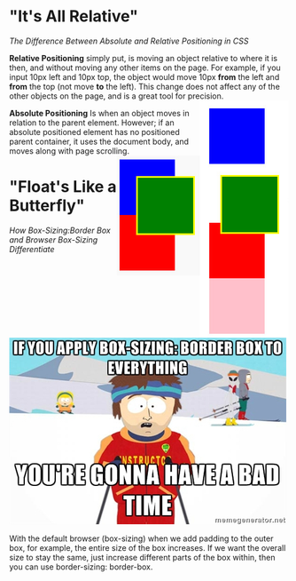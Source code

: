 # "It's All Relative"
*The Difference Between Absolute and Relative Positioning in CSS*  

**Relative Positioning** simply put, is moving an object relative to where it is then, and without moving any other items on the page.  For example, if you input 10px left and 10px top, the object would move 10px **from** the left and **from** the top (not move **to** the left). This change does not affect any of the other objects on the page, and is a great tool for precision.
<img style="float: right;" src="https://github.com/CandaceMalfoy/bloc/blob/master/position-relative.jpg">


**Absolute Positioning** Is when an object moves in relation to the parent element. However; if an absolute positioned element has no positioned parent container, it uses the document body, and moves along with page scrolling.
<img style="float: right;" src="https://github.com/CandaceMalfoy/bloc/blob/master/position-absolute.jpeg">


# "Float's Like a Butterfly"
*How Box-Sizing:Border Box and Browser Box-Sizing Differentiate*

<img style="float: center;" src="https://github.com/CandaceMalfoy/bloc/blob/master/box-sizing.jpg">


With the default browser (box-sizing) when we add padding to the outer box, for example, the entire size of the box increases.  If we want the overall size to stay the same, just increase different parts of the box within, then you can use border-sizing: border-box.

